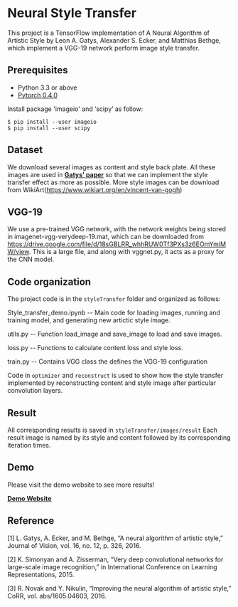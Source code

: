 # Neural Style Transfer
This project is a TensorFlow implementation of A Neural Algorithm of Artistic Style by Leon A. Gatys, Alexander S. Ecker, and Matthias Bethge, which implement a VGG-19 network perform image style transfer.

## Prerequisites
- Python 3.3 or above
- [Pytorch 0.4.0](torch.org)

Install package 'imageio' and ‘scipy’ as follow:

```
$ pip install --user imageio
$ pip install --user scipy
```

## Dataset
We download several images as content and style back plate. All these images are used in **[Gatys' paper](https://arxiv.org/pdf/1508.06576.pdf)** so that we can implement the style transfer effect as more as possible.
More style images can be download from WikiArt(https://www.wikiart.org/en/vincent-van-gogh)

## VGG-19
We use a pre-trained VGG network, with the network weights being stored in imagenet-vgg-verydeep-19.mat, which can be downloaded from https://drive.google.com/file/d/18sGBLRR_whhRUW0Tf3PXs3z6EOmYmiMW/view. This is a large file, and along with vggnet.py, it acts as a proxy for the CNN model.

## Code organization
The project code is in the `styleTransfer` folder and organized as follows:

Style_transfer_demo.ipynb    --  Main code for loading images, running and training model, and generating new artictic style image. 

utils.py  --  Function load_image and save_image to load and save images.

loss.py   --  Functions to calculate content loss and style loss.

train.py  --  Contains VGG class the defines the VGG-19 configuration

Code in `optimizer` and `reconstruct` is used to show how the style transfer implemented by reconstructing content and style image after particular convolution layers. 

## Result
All corresponding results is saved in `styleTransfer/images/result`
Each result image is named by its style and content followed by its corresponding iteration times.

## Demo
Please visit the demo website to see more results!

**[Demo Website](https://sites.google.com/view/ece285-styletransfer/%E9%A6%96%E9%A1%B5?authuser=1)**

## Reference
[1] L. Gatys, A. Ecker, and M. Bethge, “A neural algorithm of artistic style,” Journal of Vision, vol. 16, no. 12, p. 326, 2016.

[2] K. Simonyan and A. Zisserman, “Very deep convolutional networks for large-scale image recognition,” in International Conference on Learning Representations, 2015.

[3] R. Novak and Y. Nikulin, “Improving the neural algorithm of artistic style,” CoRR, vol. abs/1605.04603, 2016.


